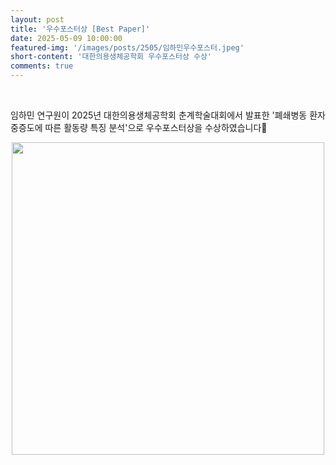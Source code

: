 ```yaml
---
layout: post
title: '우수포스터상 [Best Paper]'
date: 2025-05-09 10:00:00
featured-img: '/images/posts/2505/임하민우수포스터.jpeg'
short-content: '대한의용생체공학회 우수포스터상 수상'
comments: true
---
```


<br> 
<p>
임하민 연구원이 2025년 대한의용생체공학회 춘계학술대회에서 발표한 '폐쇄병동 환자 중증도에 따른 활동량 특징 분석'으로 우수포스터상을 수상하였습니다🎊

<div style="display: flex; justify-content: center;">
    <span class="image featured"><img src="{{ site.baseurl }}/images/posts/2505/임하민우수포스터.jpeg" alt="" style='height: 500px; object-fit: contain;'></span>
</div>
